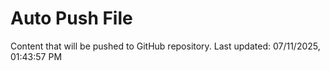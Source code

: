# Auto Push File

Content that will be pushed to GitHub repository.
Last updated: 07/11/2025, 01:43:57 PM